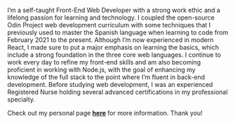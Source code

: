 I’m a self-taught Front-End Web Developer with a strong work ethic and a lifelong passion for learning and technology. I coupled the open-source Odin Project web development curriculum with some techniques that I previously used to master the Spanish language when learning to code from February 2021 to the present. Although I’m now experienced in modern React, I made sure to put a major emphasis on learning the basics, which include a strong foundation in the three core web languages. I continue to work every day to refine my front-end skills and am also becoming proficient in working with Node.js, with the goal of enhancing my knowledge of the full stack to the point where I’m fluent in back-end development. Before studying web development, I was an experienced Registered Nurse holding several advanced certifications in my professional specialty.

Check out my personal page **[here](https://mattdimicelli.github.io/me/)** for more information.  Thank you!

<!---
mattdimicelli/mattdimicelli is a ✨ special ✨ repository because its `README.md` (this file) appears on your GitHub profile.
You can click the Preview link to take a look at your changes.
--->

